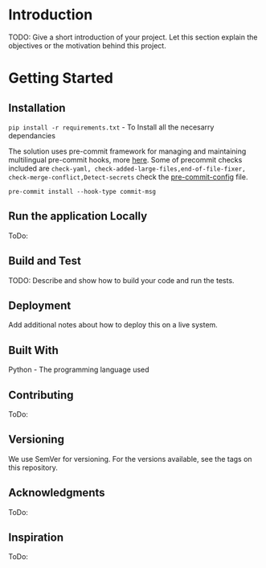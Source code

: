 # Introduction 

TODO: Give a short introduction of your project. Let this section explain the objectives or the motivation behind this project. 

# Getting Started
   ## Installation

`pip install -r requirements.txt` - To Install all the necesarry dependancies

The solution uses pre-commit framework for managing and maintaining multilingual pre-commit hooks, more [here](https://pre-commit.com/). Some of precommit checks included are  `check-yaml, check-added-large-files,end-of-file-fixer, check-merge-conflict,Detect-secrets` check the [pre-commit-config](.pre-commit-config.yaml) file.

`pre-commit install --hook-type commit-msg`

## Run the application Locally
ToDo:
## Build and Test
TODO: Describe and show how to build your code and run the tests. 
## Deployment
Add additional notes about how to deploy this on a live system.
## Built With
Python - The programming language used
## Contributing
ToDo:

## Versioning
We use SemVer for versioning. For the versions available, see the tags on this repository.

## Acknowledgments
ToDo:

## Inspiration
ToDo:
